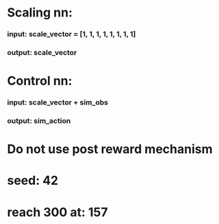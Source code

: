 # Scaling nn:
### input: scale_vector = [1, 1, 1, 1, 1, 1, 1, 1]
### output: scale_vector

# Control nn:
### input: scale_vector + sim_obs
### output: sim_action

# Do not use post reward mechanism
# seed: 42

# reach 300 at: 157